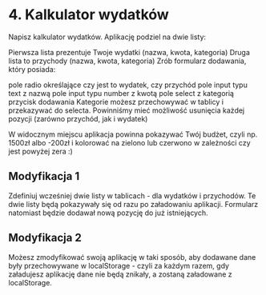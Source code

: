# 4. Kalkulator wydatków
   Napisz kalkulator wydatków. Aplikację podziel na dwie listy:

Pierwsza lista prezentuje Twoje wydatki (nazwa, kwota, kategoria)
Druga lista to przychody (nazwa, kwota, kategoria)
Zrób formularz dodawania, który posiada:

pole radio określające czy jest to wydatek, czy przychód
pole input typu text z nazwą
pole input typu number z kwotą
pole select z kategorią
przycisk dodawania
Kategorie możesz przechowywać w tablicy i przekazywać do selecta. Powinniśmy mieć możliwość usunięcia każdej pozycji (zarówno przychód, jak i wydatek)

W widocznym miejscu aplikacja powinna pokazywać Twój budżet, czyli np. 1500zł albo -200zł i kolorować na zielono lub czerwono w zależności czy jest powyżej zera :)

## Modyfikacja 1
Zdefiniuj wcześniej dwie listy w tablicach - dla wydatków i przychodów. Te dwie listy będą pokazywały się od razu po załadowaniu aplikacji. Formularz natomiast będzie dodawał nową pozycję do już istniejących.

## Modyfikacja 2
Możesz zmodyfikować swoją aplikację w taki sposób, aby dodawane dane były przechowywane w localStorage - czyli za każdym razem, gdy załadujesz aplikację dane nie będą znikały, a zostaną załadowane z localStorage.
